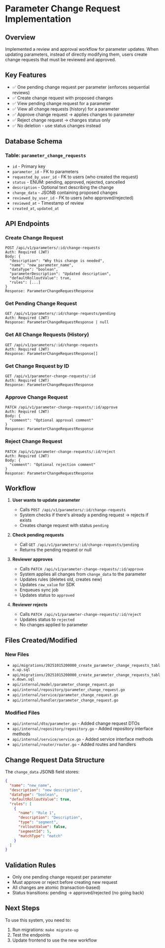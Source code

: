 # Parameter Change Request Implementation

## Overview
Implemented a review and approval workflow for parameter updates. When updating parameters, instead of directly modifying them, users create change requests that must be reviewed and approved.

## Key Features
- ✅ One pending change request per parameter (enforces sequential reviews)
- ✅ Create change request with proposed changes
- ✅ View pending change request for a parameter
- ✅ View all change requests (history) for a parameter
- ✅ Approve change request → applies changes to parameter
- ✅ Reject change request → changes status only
- ✅ No deletion - use status changes instead

## Database Schema

### Table: `parameter_change_requests`
- `id` - Primary key
- `parameter_id` - FK to parameters
- `requested_by_user_id` - FK to users (who created the request)
- `status` - ENUM: pending, approved, rejected, cancelled
- `description` - Optional text describing the change
- `change_data` - JSONB containing proposed changes
- `reviewed_by_user_id` - FK to users (who approved/rejected)
- `reviewed_at` - Timestamp of review
- `created_at`, `updated_at`

## API Endpoints

### Create Change Request
```
POST /api/v1/parameters/:id/change-requests
Auth: Required (JWT)
Body: {
  "description": "Why this change is needed",
  "name": "new_parameter_name",
  "dataType": "boolean",
  "parameterDescription": "Updated description",
  "defaultRolloutValue": true,
  "rules": [...]
}
Response: ParameterChangeRequestResponse
```

### Get Pending Change Request
```
GET /api/v1/parameters/:id/change-requests/pending
Auth: Required (JWT)
Response: ParameterChangeRequestResponse | null
```

### Get All Change Requests (History)
```
GET /api/v1/parameters/:id/change-requests
Auth: Required (JWT)
Response: ParameterChangeRequestResponse[]
```

### Get Change Request by ID
```
GET /api/v1/parameter-change-requests/:id
Auth: Required (JWT)
Response: ParameterChangeRequestResponse
```

### Approve Change Request
```
PATCH /api/v1/parameter-change-requests/:id/approve
Auth: Required (JWT)
Body: {
  "comment": "Optional approval comment"
}
Response: ParameterChangeRequestResponse
```

### Reject Change Request
```
PATCH /api/v1/parameter-change-requests/:id/reject
Auth: Required (JWT)
Body: {
  "comment": "Optional rejection comment"
}
Response: ParameterChangeRequestResponse
```

## Workflow

1. **User wants to update parameter**
   - Calls `POST /api/v1/parameters/:id/change-requests`
   - System checks if there's already a pending request → rejects if exists
   - Creates change request with status `pending`

2. **Check pending requests**
   - Call `GET /api/v1/parameters/:id/change-requests/pending`
   - Returns the pending request or null

3. **Reviewer approves**
   - Calls `PATCH /api/v1/parameter-change-requests/:id/approve`
   - System applies all changes from `change_data` to the parameter
   - Updates rules (deletes old, creates new)
   - Updates `raw_value` for SDK
   - Enqueues sync job
   - Updates status to `approved`

4. **Reviewer rejects**
   - Calls `PATCH /api/v1/parameter-change-requests/:id/reject`
   - Updates status to `rejected`
   - No changes applied to parameter

## Files Created/Modified

### New Files
- `api/migrations/20251015200000_create_parameter_change_requests_table.up.sql`
- `api/migrations/20251015200000_create_parameter_change_requests_table.down.sql`
- `api/internal/model/parameter_change_request.go`
- `api/internal/repository/parameter_change_request.go`
- `api/internal/service/parameter_change_request.go`
- `api/internal/handler/parameter_change_request.go`

### Modified Files
- `api/internal/dto/parameter.go` - Added change request DTOs
- `api/internal/repository/repository.go` - Added repository interface methods
- `api/internal/service/service.go` - Added service interface methods
- `api/internal/router/router.go` - Added routes and handlers

## Change Request Data Structure

The `change_data` JSONB field stores:
```json
{
  "name": "new_name",
  "description": "new description",
  "dataType": "boolean",
  "defaultRolloutValue": true,
  "rules": [
    {
      "name": "Rule 1",
      "description": "Description",
      "type": "segment",
      "rolloutValue": false,
      "segmentId": 5,
      "matchType": "match"
    }
  ]
}
```

## Validation Rules
- Only one pending change request per parameter
- Must approve or reject before creating new request
- All changes are atomic (transaction-based)
- Status transitions: pending → approved/rejected (no going back)

## Next Steps
To use this system, you need to:
1. Run migrations: `make migrate-up`
2. Test the endpoints
3. Update frontend to use the new workflow

